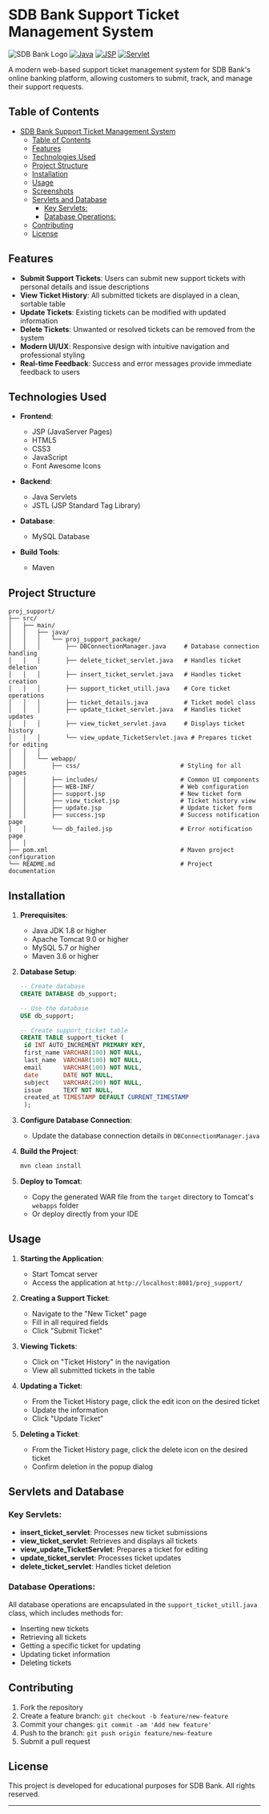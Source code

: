 # SDB Bank Support Ticket Management System

![SDB Bank Logo](https://img.shields.io/badge/SDB-Bank-blue)
[![Java](https://img.shields.io/badge/Java-1.8%2B-orange)](https://www.java.com)
[![JSP](https://img.shields.io/badge/JSP-2.3-green)](https://www.oracle.com/java/technologies/jspt.html)
[![Servlet](https://img.shields.io/badge/Servlet-4.0-yellow)](https://javaee.github.io/servlet-spec/)

A modern web-based support ticket management system for SDB Bank's online banking platform, allowing customers to submit, track, and manage their support requests.

## Table of Contents
- [SDB Bank Support Ticket Management System](#sdb-bank-support-ticket-management-system)
  - [Table of Contents](#table-of-contents)
  - [Features](#features)
  - [Technologies Used](#technologies-used)
  - [Project Structure](#project-structure)
  - [Installation](#installation)
  - [Usage](#usage)
  - [Screenshots](#screenshots)
  - [Servlets and Database](#servlets-and-database)
    - [Key Servlets:](#key-servlets)
    - [Database Operations:](#database-operations)
  - [Contributing](#contributing)
  - [License](#license)

## Features

- **Submit Support Tickets**: Users can submit new support tickets with personal details and issue descriptions
- **View Ticket History**: All submitted tickets are displayed in a clean, sortable table
- **Update Tickets**: Existing tickets can be modified with updated information
- **Delete Tickets**: Unwanted or resolved tickets can be removed from the system
- **Modern UI/UX**: Responsive design with intuitive navigation and professional styling
- **Real-time Feedback**: Success and error messages provide immediate feedback to users

## Technologies Used

- **Frontend**:
  - JSP (JavaServer Pages)
  - HTML5
  - CSS3
  - JavaScript
  - Font Awesome Icons
  
- **Backend**:
  - Java Servlets
  - JSTL (JSP Standard Tag Library)
  
- **Database**:
  - MySQL Database
  
- **Build Tools**:
  - Maven

## Project Structure

```
proj_support/
├── src/
│   ├── main/
│   │   ├── java/
│   │   │   └── proj_support_package/
│   │   │       ├── DBConnectionManager.java     # Database connection handling
│   │   │       ├── delete_ticket_servlet.java   # Handles ticket deletion
│   │   │       ├── insert_ticket_servlet.java   # Handles ticket creation
│   │   │       ├── support_ticket_utill.java    # Core ticket operations
│   │   │       ├── ticket_details.java          # Ticket model class
│   │   │       ├── update_ticket_servlet.java   # Handles ticket updates
│   │   │       ├── view_ticket_servlet.java     # Displays ticket history
│   │   │       └── view_update_TicketServlet.java # Prepares ticket for editing
│   │   │
│   │   └── webapp/
│   │       ├── css/                            # Styling for all pages
│   │       ├── includes/                       # Common UI components
│   │       ├── WEB-INF/                        # Web configuration
│   │       ├── support.jsp                     # New ticket form
│   │       ├── view_ticket.jsp                 # Ticket history view
│   │       ├── update.jsp                      # Update ticket form
│   │       ├── success.jsp                     # Success notification page
│   │       └── db_failed.jsp                   # Error notification page
│   │
├── pom.xml                                     # Maven project configuration
└── README.md                                   # Project documentation
```

## Installation

1. **Prerequisites**:
   - Java JDK 1.8 or higher
   - Apache Tomcat 9.0 or higher
   - MySQL 5.7 or higher
   - Maven 3.6 or higher

2. **Database Setup**:
   ```sql
   -- Create database
   CREATE DATABASE db_support;
   
   -- Use the database
   USE db_support;
   
   -- Create support_ticket table
   CREATE TABLE support_ticket (
    id INT AUTO_INCREMENT PRIMARY KEY,
    first_name VARCHAR(100) NOT NULL,
    last_name  VARCHAR(100) NOT NULL,
    email      VARCHAR(100) NOT NULL,
    date       DATE NOT NULL,
    subject    VARCHAR(200) NOT NULL,
    issue      TEXT NOT NULL,
    created_at TIMESTAMP DEFAULT CURRENT_TIMESTAMP
    );

   ```

3. **Configure Database Connection**:
   - Update the database connection details in `DBConnectionManager.java`

4. **Build the Project**:
   ```bash
   mvn clean install
   ```

5. **Deploy to Tomcat**:
   - Copy the generated WAR file from the `target` directory to Tomcat's `webapps` folder
   - Or deploy directly from your IDE

## Usage

1. **Starting the Application**:
   - Start Tomcat server
   - Access the application at `http://localhost:8081/proj_support/`

2. **Creating a Support Ticket**:
   - Navigate to the "New Ticket" page
   - Fill in all required fields
   - Click "Submit Ticket"

3. **Viewing Tickets**:
   - Click on "Ticket History" in the navigation
   - View all submitted tickets in the table

4. **Updating a Ticket**:
   - From the Ticket History page, click the edit icon on the desired ticket
   - Update the information
   - Click "Update Ticket"

5. **Deleting a Ticket**:
   - From the Ticket History page, click the delete icon on the desired ticket
   - Confirm deletion in the popup dialog

## Servlets and Database

### Key Servlets:
- **insert_ticket_servlet**: Processes new ticket submissions
- **view_ticket_servlet**: Retrieves and displays all tickets
- **view_update_TicketServlet**: Prepares a ticket for editing
- **update_ticket_servlet**: Processes ticket updates
- **delete_ticket_servlet**: Handles ticket deletion

### Database Operations:
All database operations are encapsulated in the `support_ticket_utill.java` class, which includes methods for:
- Inserting new tickets
- Retrieving all tickets
- Getting a specific ticket for updating
- Updating ticket information
- Deleting tickets

## Contributing

1. Fork the repository
2. Create a feature branch: `git checkout -b feature/new-feature`
3. Commit your changes: `git commit -am 'Add new feature'`
4. Push to the branch: `git push origin feature/new-feature`
5. Submit a pull request

## License

This project is developed for educational purposes for SDB Bank. All rights reserved.

---

